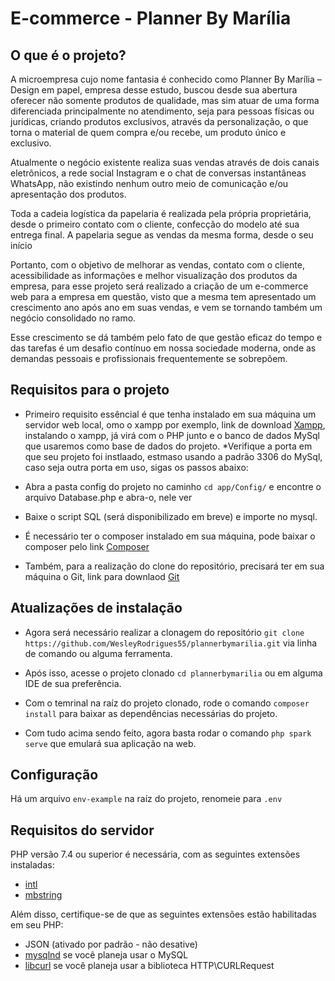 # E-commerce - Planner By Marília

## O que é o projeto?

A microempresa cujo nome fantasia é conhecido como Planner By Marília – Design em papel, empresa desse estudo, buscou desde sua abertura oferecer não somente produtos de qualidade, mas sim atuar de uma forma diferenciada principalmente no atendimento, seja para pessoas físicas ou jurídicas, criando produtos exclusivos, através da personalização, o que torna o material de quem compra e/ou recebe, um produto único e exclusivo. 

Atualmente o negócio existente realiza suas vendas através de dois canais eletrônicos, a rede social Instagram e o chat de conversas instantâneas WhatsApp, não existindo nenhum outro meio de comunicação e/ou apresentação dos produtos. 

Toda a cadeia logística da papelaria é realizada pela própria proprietária, desde o primeiro contato com o cliente, confecção do modelo até sua entrega final. A papelaria segue as vendas da mesma forma, desde o seu início

Portanto, com o objetivo de melhorar as vendas, contato com o cliente, acessibilidade as informações e melhor visualização dos produtos da empresa, para esse projeto será realizado a criação de um e-commerce web para a empresa em questão, visto que a mesma tem apresentado um crescimento ano após ano em suas vendas, e vem se tornando também um negócio consolidado no ramo. 

Esse crescimento se dá também pelo fato de que gestão eficaz do tempo e das tarefas é um desafio contínuo em nossa sociedade moderna, onde as demandas pessoais e profissionais frequentemente se sobrepõem.  



## Requisitos para o projeto

- Primeiro requisito essêncial é que tenha instalado em sua máquina um servidor web local, omo o xampp por exemplo, link de download [Xampp](https://www.apachefriends.org/pt_br/index.html), instalando o xampp, já virá com o PHP junto e o banco de dados MySql que usaremos como base de dados do projeto.
*Verifique a porta em que seu projeto foi instlaado, estmaso usando a padrão 3306 do MySql, caso seja outra porta em uso, sigas os passos abaixo:
- Abra a pasta config do projeto no caminho `cd app/Config/` e encontre o arquivo Database.php e abra-o, nele ver 

- Baixe o script SQL (será disponibilizado em breve) e importe no mysql.

- É necessário ter o composer instalado em sua máquina, pode baixar o composer pelo link [Composer](https://getcomposer.org/download/)

- Também, para a realização do clone do repositório, precisará ter em sua máquina o Git, link para downlaod [Git](https://git-scm.com/downloads)


## Atualizações de instalação

- Agora será necessário realizar a clonagem do repositório `git clone https://github.com/WesleyRodrigues55/plannerbymarilia.git` via linha de comando ou alguma ferramenta.

- Após isso, acesse o projeto clonado `cd plannerbymarilia` ou em alguma IDE de sua preferência.

- Com o temrinal na raíz do projeto clonado, rode o comando `composer install` para baixar as dependências necessárias do projeto.

- Com tudo acima sendo feito, agora basta rodar o comando `php spark serve` que emulará sua aplicação na web.


## Configuração

Há um arquivo `env-example` na raíz do projeto, renomeie para `.env`


## Requisitos do servidor

PHP versão 7.4 ou superior é necessária, com as seguintes extensões instaladas:

- [intl](http://php.net/manual/en/intl.requirements.php)
- [mbstring](http://php.net/manual/en/mbstring.installation.php)

Além disso, certifique-se de que as seguintes extensões estão habilitadas em seu PHP:

- JSON (ativado por padrão - não desative)
- [mysqlnd](http://php.net/manual/en/mysqlnd.install.php) se você planeja usar o MySQL
- [libcurl](http://php.net/manual/en/curl.requirements.php) se você planeja usar a biblioteca HTTP\CURLRequest
